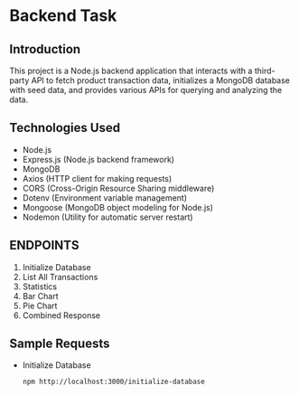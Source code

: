 # Backend Task 

## Introduction
This project is a Node.js backend application that interacts with a third-party API to fetch product transaction data, initializes a MongoDB database with seed data, and provides various APIs for querying and analyzing the data.

## Technologies Used

- Node.js
- Express.js (Node.js backend framework)
- MongoDB 
- Axios (HTTP client for making requests)
- CORS (Cross-Origin Resource Sharing middleware)
- Dotenv (Environment variable management)
- Mongoose (MongoDB object modeling for Node.js)
- Nodemon (Utility for automatic server restart)

## ENDPOINTS
1. Initialize Database
2. List All Transactions
3. Statistics
4. Bar Chart
5. Pie Chart
6. Combined Response

## Sample Requests

- Initialize Database
  
  ```npm http://localhost:3000/initialize-database```
  
